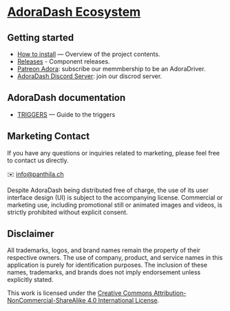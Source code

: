 # [AdoraDash Ecosystem](https://www.patreon.com/adoradash)

## Getting started
- [How to install](install.md) — Overview of the project contents.
- [Releases](/releases) - Component releases.
- [Patreon Adora](https://www.patreon.com/adoradash): subscribe our memmbership to be an AdoraDriver.
- [AdoraDash Discord Server](https://discord.gg/2yNzuRc62S): join our discrod server.

## AdoraDash documentation
- [TRIGGERS](triggers.md) — Guide to the triggers

## Marketing Contact
If you have any questions or inquiries related to marketing, please feel free to contact us directly.

✉️ info@panthila.ch

Despite AdoraDash being distributed free of charge, the use of its user interface design (UI) is subject to the accompanying license. Commercial or marketing use, including promotional still or animated images and videos, is strictly prohibited without explicit consent.


## Disclaimer
All trademarks, logos, and brand names remain the property of their respective owners. The use of company, product, and service names in this application is purely for identification purposes. The inclusion of these names, trademarks, and brands does not imply endorsement unless explicitly stated.

This work is licensed under the [Creative Commons Attribution-NonCommercial-ShareAlike 4.0 International License](https://creativecommons.org/licenses/by-nc-sa/4.0/).